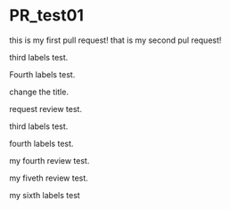 # PR_test01
this is my first pull request!
that is my second pul request!

third labels test.

Fourth labels test.

change the title.


request review test.

third labels test.

fourth labels test.

my fourth review test.

my fiveth review test.

my sixth labels test
